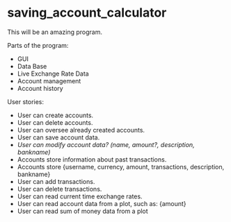 # saving_account_calculator

This will be an amazing program.

Parts of the program:
 - GUI
 - Data Base
 - Live Exchange Rate Data
 - Account management
 - Account history

User stories:
 - User can create accounts.
 - User can delete accounts.
 - User can oversee already created accounts.
 - User can save account data.
 - *User can modify account data? (name, amount?, description, bankname)*
 - Accounts store information about past transactions.
 - Accounts store {username, currency, amount, transactions, description, bankname}
 - User can add transactions.
 - User can delete transactions.
 - User can read current time exchange rates.
 - User can read account data from a plot, such as: {amount}
 - User can read sum of money data from a plot
